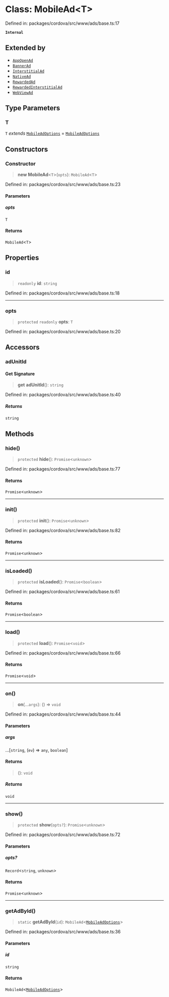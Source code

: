 # Class: MobileAd\<T\>

Defined in: packages/cordova/src/www/ads/base.ts:17

**`Internal`**

## Extended by

- [`AppOpenAd`](AppOpenAd.md)
- [`BannerAd`](BannerAd.md)
- [`InterstitialAd`](InterstitialAd.md)
- [`NativeAd`](NativeAd.md)
- [`RewardedAd`](RewardedAd.md)
- [`RewardedInterstitialAd`](RewardedInterstitialAd.md)
- [`WebViewAd`](WebViewAd.md)

## Type Parameters

### T

`T` *extends* [`MobileAdOptions`](../type-aliases/MobileAdOptions.md) = [`MobileAdOptions`](../type-aliases/MobileAdOptions.md)

## Constructors

### Constructor

> **new MobileAd**\<`T`\>(`opts`): `MobileAd`\<`T`\>

Defined in: packages/cordova/src/www/ads/base.ts:23

#### Parameters

##### opts

`T`

#### Returns

`MobileAd`\<`T`\>

## Properties

### id

> `readonly` **id**: `string`

Defined in: packages/cordova/src/www/ads/base.ts:18

***

### opts

> `protected` `readonly` **opts**: `T`

Defined in: packages/cordova/src/www/ads/base.ts:20

## Accessors

### adUnitId

#### Get Signature

> **get** **adUnitId**(): `string`

Defined in: packages/cordova/src/www/ads/base.ts:40

##### Returns

`string`

## Methods

### hide()

> `protected` **hide**(): `Promise`\<`unknown`\>

Defined in: packages/cordova/src/www/ads/base.ts:77

#### Returns

`Promise`\<`unknown`\>

***

### init()

> `protected` **init**(): `Promise`\<`unknown`\>

Defined in: packages/cordova/src/www/ads/base.ts:82

#### Returns

`Promise`\<`unknown`\>

***

### isLoaded()

> `protected` **isLoaded**(): `Promise`\<`boolean`\>

Defined in: packages/cordova/src/www/ads/base.ts:61

#### Returns

`Promise`\<`boolean`\>

***

### load()

> `protected` **load**(): `Promise`\<`void`\>

Defined in: packages/cordova/src/www/ads/base.ts:66

#### Returns

`Promise`\<`void`\>

***

### on()

> **on**(...`args`): () => `void`

Defined in: packages/cordova/src/www/ads/base.ts:44

#### Parameters

##### args

...\[`string`, (`ev`) => `any`, `boolean`\]

#### Returns

> (): `void`

##### Returns

`void`

***

### show()

> `protected` **show**(`opts?`): `Promise`\<`unknown`\>

Defined in: packages/cordova/src/www/ads/base.ts:72

#### Parameters

##### opts?

`Record`\<`string`, `unknown`\>

#### Returns

`Promise`\<`unknown`\>

***

### getAdById()

> `static` **getAdById**(`id`): `MobileAd`\<[`MobileAdOptions`](../type-aliases/MobileAdOptions.md)\>

Defined in: packages/cordova/src/www/ads/base.ts:36

#### Parameters

##### id

`string`

#### Returns

`MobileAd`\<[`MobileAdOptions`](../type-aliases/MobileAdOptions.md)\>
